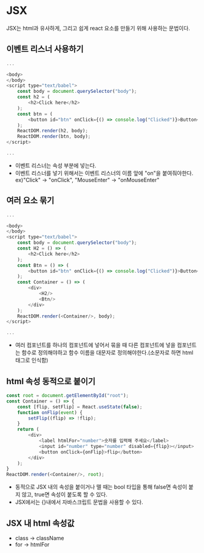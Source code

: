 # JSX
JSX는 html과 유사하게, 그리고 쉽게 react 요소를 만들기 위해 사용하는 문법이다.
## 이벤트 리스너 사용하기
```javascript
...

<body>
</body>
<script type="text/babel">
    const body = document.querySelector("body");
    const h2 = (
        <h2>Click here</h2>
    );
    const btn = (
        <button id="btn" onClick={() => console.log("Clicked")}>Button</button>
    );
    ReactDOM.render(h2, body);
    ReactDOM.render(btn, body);
</script>

...

```
* 이벤트 리스너는 속성 부분에 넣는다.
* 이벤트 리스너를 넣기 위해서는 이벤트 리스너의 이름 앞에 "on"을 붙여줘야한다. ex)"Click" -> "onClick", "MouseEnter" -> "onMouseEnter"
## 여러 요소 묶기
```javascript
...

<body>
</body>
<script type="text/babel">
    const body = document.querySelector("body");
    const H2 = () => (
        <h2>Click here</h2>
    );
    const Btn = () => (
        <button id="btn" onClick={() => console.log("Clicked")}>Button</button>
    );
    const Container = () => (
        <div>
            <H2/>
            <Btn/>
        </div>
    );
    ReactDOM.render(<Container/>, body);
</script>

...

```
* 여러 컴포넌트를 하나의 컴포넌트에 넣어서 묶을 때 다른 컴포넌트에 넣을 컴포넌트는 함수로 정의해야하고 함수 이름을 대문자로 정의해야한다.(소문자로 하면 html 태그로 인식함)
## html 속성 동적으로 붙이기
```javascript
const root = document.getElementById("root");
const Container = () => {
    const [flip, setFlip] = React.useState(false);
    function onFlip(event) {
        setFlip((flip) => !flip);
    }
    return (
        <div>
            <label htmlFor="number">숫자를 입력해 주세요</label>
            <input id="number" type="number" disabled={flip}></input>
            <button onClick={onFlip}>flip</button>
        </div>
    );   
}
ReactDOM.render(<Container/>, root);
```
* 동적으로 JSX 내의 속성을 붙이거나 뗄 때는 bool 타입을 통해 false면 속성이 붙지 않고, true면 속성이 붙도록 할 수 있다.
* JSX에서는 {}내에서 자바스크립트 문법을 사용할 수 있다.
## JSX 내 html 속성값
* class -> className
* for -> htmlFor